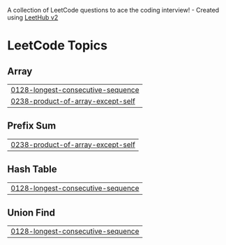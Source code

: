 A collection of LeetCode questions to ace the coding interview! - Created using [LeetHub v2](https://github.com/arunbhardwaj/LeetHub-2.0)
<!---LeetCode Topics Start-->
# LeetCode Topics
## Array
|  |
| ------- |
| [0128-longest-consecutive-sequence](https://github.com/Abhi7026/Revison_From_Scratch/tree/master/0128-longest-consecutive-sequence) |
| [0238-product-of-array-except-self](https://github.com/Abhi7026/Revison_From_Scratch/tree/master/0238-product-of-array-except-self) |
## Prefix Sum
|  |
| ------- |
| [0238-product-of-array-except-self](https://github.com/Abhi7026/Revison_From_Scratch/tree/master/0238-product-of-array-except-self) |
## Hash Table
|  |
| ------- |
| [0128-longest-consecutive-sequence](https://github.com/Abhi7026/Revison_From_Scratch/tree/master/0128-longest-consecutive-sequence) |
## Union Find
|  |
| ------- |
| [0128-longest-consecutive-sequence](https://github.com/Abhi7026/Revison_From_Scratch/tree/master/0128-longest-consecutive-sequence) |
<!---LeetCode Topics End-->